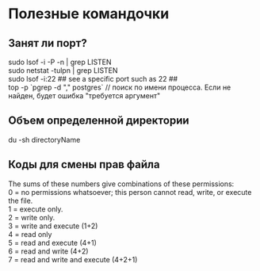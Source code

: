 # Полезные командочки

<h2>Занят ли порт?</h2>
sudo lsof -i -P -n | grep LISTEN<br>
sudo netstat -tulpn | grep LISTEN<br>
sudo lsof -i:22 ## see a specific port such as 22 ##<br>
top -p `pgrep -d "," postgres` // поиск по имени процесса. Если не найден, будет ошибка "требуется аргумент"

<h2>Объем определенной директории</h2>
du -sh directoryName

<h2>Коды для смены прав файла</h2>
The sums of these numbers give combinations of these permissions:<br>
0 = no permissions whatsoever; this person cannot read, write, or execute the file.<br>
1 = execute only.<br>
2 = write only.<br>
3 = write and execute (1+2)<br>
4 = read only<br>
5 = read and execute (4+1)<br>
6 = read and write (4+2)<br>
7 = read and write and execute (4+2+1)<br>
